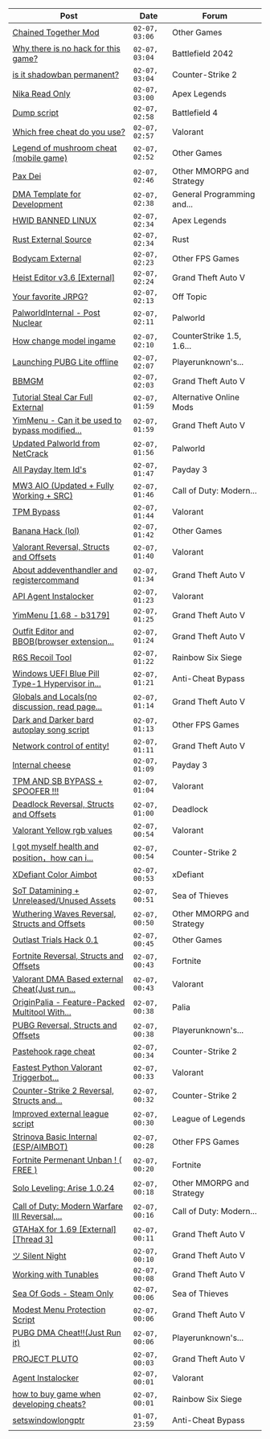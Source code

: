 |Post|Date|Forum|
|----|----|-----|
|[Chained Together Mod](https://www.unknowncheats.me/forum/other-games/643624-chained-mod.html)|`02-07, 03:06`|Other Games|
|[Why there is no hack for this game?](https://www.unknowncheats.me/forum/battlefield-2042-a/597118-hack-game.html)|`02-07, 03:04`|Battlefield 2042|
|[is it shadowban permanent?](https://www.unknowncheats.me/forum/counter-strike-2-a/645401-shadowban-permanent.html)|`02-07, 03:04`|Counter-Strike 2|
|[Nika Read Only](https://www.unknowncheats.me/forum/apex-legends/640853-nika-read.html)|`02-07, 03:00`|Apex Legends|
|[Dump script](https://www.unknowncheats.me/forum/battlefield-4-a/644168-dump-script.html)|`02-07, 02:58`|Battlefield 4|
|[Which free cheat do you use?](https://www.unknowncheats.me/forum/valorant/644508-free-cheat.html)|`02-07, 02:57`|Valorant|
|[Legend of mushroom cheat (mobile game)](https://www.unknowncheats.me/forum/other-games/640024-legend-mushroom-cheat-mobile-game.html)|`02-07, 02:52`|Other Games|
|[Pax Dei](https://www.unknowncheats.me/forum/other-mmorpg-and-strategy/642787-pax-dei.html)|`02-07, 02:46`|Other MMORPG and Strategy|
|[DMA Template for Development](https://www.unknowncheats.me/forum/general-programming-and-reversing/642258-dma-template-development.html)|`02-07, 02:38`|General Programming and...|
|[HWID BANNED LINUX](https://www.unknowncheats.me/forum/apex-legends/644651-hwid-banned-linux.html)|`02-07, 02:34`|Apex Legends|
|[Rust External Source](https://www.unknowncheats.me/forum/rust/631374-rust-external-source.html)|`02-07, 02:34`|Rust|
|[Bodycam External](https://www.unknowncheats.me/forum/other-fps-games/641507-bodycam-external.html)|`02-07, 02:23`|Other FPS Games|
|[Heist Editor v3.6 \[External\]](https://www.unknowncheats.me/forum/grand-theft-auto-v/451205-heist-editor-v3-6-external.html)|`02-07, 02:24`|Grand Theft Auto V|
|[Your favorite JRPG?](https://www.unknowncheats.me/forum/off-topic/644610-favorite-jrpg.html)|`02-07, 02:13`|Off Topic|
|[PalworldInternal - Post Nuclear](https://www.unknowncheats.me/forum/palworld/621709-palworldinternal-post-nuclear.html)|`02-07, 02:11`|Palworld|
|[How change model ingame](https://www.unknowncheats.me/forum/counterstrike-1-5-1-6-and-mods/645397-change-model-ingame.html)|`02-07, 02:10`|CounterStrike 1.5, 1.6...|
|[Launching PUBG Lite offline](https://www.unknowncheats.me/forum/playerunknown-s-battlegrounds/635781-launching-pubg-lite-offline.html)|`02-07, 02:07`|Playerunknown's...|
|[BBMGM](https://www.unknowncheats.me/forum/grand-theft-auto-v/619035-bbmgm.html)|`02-07, 02:03`|Grand Theft Auto V|
|[Tutorial Steal Car Full External](https://www.unknowncheats.me/forum/alternative-online-mods/645040-tutorial-steal-car-external.html)|`02-07, 01:59`|Alternative Online Mods|
|[YimMenu - Can it be used to bypass modified...](https://www.unknowncheats.me/forum/grand-theft-auto-v/645396-yimmenu-bypass-modified-dlc-checker-gta-online.html)|`02-07, 01:59`|Grand Theft Auto V|
|[Updated Palworld from NetCrack](https://www.unknowncheats.me/forum/palworld/645341-updated-palworld-netcrack.html)|`02-07, 01:56`|Palworld|
|[All Payday Item Id's](https://www.unknowncheats.me/forum/payday-3-a/645392-payday-item-ids.html)|`02-07, 01:47`|Payday 3|
|[MW3 AIO (Updated + Fully Working + SRC)](https://www.unknowncheats.me/forum/call-of-duty-modern-warfare-iii/638491-mw3-aio-updated-src.html)|`02-07, 01:46`|Call of Duty: Modern...|
|[TPM Bypass](https://www.unknowncheats.me/forum/valorant/645327-tpm-bypass.html)|`02-07, 01:44`|Valorant|
|[Banana Hack (lol)](https://www.unknowncheats.me/forum/other-games/642515-banana-hack-lol.html)|`02-07, 01:42`|Other Games|
|[Valorant Reversal, Structs and Offsets](https://www.unknowncheats.me/forum/valorant/385792-valorant-reversal-structs-offsets.html)|`02-07, 01:40`|Valorant|
|[About addeventhandler and registercommand](https://www.unknowncheats.me/forum/grand-theft-auto-v/645388-addeventhandler-registercommand.html)|`02-07, 01:34`|Grand Theft Auto V|
|[API Agent Instalocker](https://www.unknowncheats.me/forum/valorant/645382-api-agent-instalocker.html)|`02-07, 01:23`|Valorant|
|[YimMenu \[1.68 - b3179\]](https://www.unknowncheats.me/forum/grand-theft-auto-v/476972-yimmenu-1-68-b3179.html)|`02-07, 01:25`|Grand Theft Auto V|
|[Outfit Editor and BBOB(browser extension...](https://www.unknowncheats.me/forum/grand-theft-auto-v/624819-outfit-editor-bbob-browser-extension-generates-outfits-code-bincohax.html)|`02-07, 01:24`|Grand Theft Auto V|
|[R6S Recoil Tool](https://www.unknowncheats.me/forum/rainbow-six-siege/644533-r6s-recoil-tool.html)|`02-07, 01:22`|Rainbow Six Siege|
|[Windows UEFI Blue Pill Type-1 Hypervisor in...](https://www.unknowncheats.me/forum/anti-cheat-bypass/642875-windows-uefi-blue-pill-type-1-hypervisor-rust-codename-illusion.html)|`02-07, 01:21`|Anti-Cheat Bypass|
|[Globals and Locals(no discussion, read page...](https://www.unknowncheats.me/forum/grand-theft-auto-v/500059-globals-locals-discussion-read-page-1-a.html)|`02-07, 01:14`|Grand Theft Auto V|
|[Dark and Darker bard autoplay song script](https://www.unknowncheats.me/forum/other-fps-games/599397-dark-darker-bard-autoplay-song-script.html)|`02-07, 01:13`|Other FPS Games|
|[Network control of entity!](https://www.unknowncheats.me/forum/grand-theft-auto-v/645379-network-control-entity.html)|`02-07, 01:11`|Grand Theft Auto V|
|[Internal cheese](https://www.unknowncheats.me/forum/payday-3-a/611723-internal-cheese.html)|`02-07, 01:09`|Payday 3|
|[TPM AND SB BYPASS + SPOOFER !!!](https://www.unknowncheats.me/forum/valorant/623808-tpm-sb-bypass-spoofer.html)|`02-07, 01:04`|Valorant|
|[Deadlock Reversal, Structs and Offsets](https://www.unknowncheats.me/forum/deadlock/639185-deadlock-reversal-structs-offsets.html)|`02-07, 01:00`|Deadlock|
|[Valorant Yellow rgb values](https://www.unknowncheats.me/forum/valorant/645045-valorant-yellow-rgb-values.html)|`02-07, 00:54`|Valorant|
|[I got myself health and position，how can i...](https://www.unknowncheats.me/forum/counter-strike-2-a/645180-health-position.html)|`02-07, 00:54`|Counter-Strike 2|
|[XDefiant Color Aimbot](https://www.unknowncheats.me/forum/xdefiant/638577-xdefiant-color-aimbot.html)|`02-07, 00:53`|xDefiant|
|[SoT Datamining + Unreleased/Unused Assets](https://www.unknowncheats.me/forum/sea-of-thieves/624262-sot-datamining-unreleased-unused-assets.html)|`02-07, 00:51`|Sea of Thieves|
|[Wuthering Waves Reversal, Structs and Offsets](https://www.unknowncheats.me/forum/other-mmorpg-and-strategy/638643-wuthering-waves-reversal-structs-offsets.html)|`02-07, 00:50`|Other MMORPG and Strategy|
|[Outlast Trials Hack 0.1](https://www.unknowncheats.me/forum/other-games/630951-outlast-trials-hack-0-1-a.html)|`02-07, 00:45`|Other Games|
|[Fortnite Reversal, Structs and Offsets](https://www.unknowncheats.me/forum/fortnite/235061-fortnite-reversal-structs-offsets.html)|`02-07, 00:43`|Fortnite|
|[Valorant DMA Based external Cheat(Just run...](https://www.unknowncheats.me/forum/valorant/645290-valorant-dma-based-external-cheat-run.html)|`02-07, 00:43`|Valorant|
|[OriginPalia - Feature-Packed Multitool With...](https://www.unknowncheats.me/forum/palia/636934-originpalia-feature-packed-multitool-imagine.html)|`02-07, 00:38`|Palia|
|[PUBG Reversal, Structs and Offsets](https://www.unknowncheats.me/forum/playerunknown-s-battlegrounds/214976-pubg-reversal-structs-offsets.html)|`02-07, 00:38`|Playerunknown's...|
|[Pastehook rage cheat](https://www.unknowncheats.me/forum/counter-strike-2-a/645150-pastehook-rage-cheat.html)|`02-07, 00:34`|Counter-Strike 2|
|[Fastest Python Valorant Triggerbot...](https://www.unknowncheats.me/forum/valorant/641020-fastest-python-valorant-triggerbot-fr-fr-fr-addon.html)|`02-07, 00:33`|Valorant|
|[Counter-Strike 2 Reversal, Structs and...](https://www.unknowncheats.me/forum/counter-strike-2-a/576077-counter-strike-2-reversal-structs-offsets.html)|`02-07, 00:32`|Counter-Strike 2|
|[Improved external league script](https://www.unknowncheats.me/forum/league-of-legends/625738-improved-external-league-script.html)|`02-07, 00:30`|League of Legends|
|[Strinova Basic Internal (ESP/AIMBOT)](https://www.unknowncheats.me/forum/other-fps-games/643994-strinova-basic-internal-esp-aimbot.html)|`02-07, 00:28`|Other FPS Games|
|[Fortnite Permenant Unban ! ( FREE )](https://www.unknowncheats.me/forum/fortnite/598535-fortnite-permenant-unban-free.html)|`02-07, 00:20`|Fortnite|
|[Solo Leveling: Arise 1.0.24](https://www.unknowncheats.me/forum/other-mmorpg-and-strategy/632972-solo-leveling-arise-1-0-24-a.html)|`02-07, 00:18`|Other MMORPG and Strategy|
|[Call of Duty: Modern Warfare III Reversal,...](https://www.unknowncheats.me/forum/call-of-duty-modern-warfare-iii/605287-call-duty-modern-warfare-iii-reversal-structs-offsets.html)|`02-07, 00:16`|Call of Duty: Modern...|
|[GTAHaX for 1.69 \[External\] \[Thread 3\]](https://www.unknowncheats.me/forum/grand-theft-auto-v/461672-gtahax-1-69-external-thread-3-a.html)|`02-07, 00:11`|Grand Theft Auto V|
|[ツ Silent Night](https://www.unknowncheats.me/forum/grand-theft-auto-v/604599-silent-night.html)|`02-07, 00:10`|Grand Theft Auto V|
|[Working with Tunables](https://www.unknowncheats.me/forum/grand-theft-auto-v/644664-tunables.html)|`02-07, 00:08`|Grand Theft Auto V|
|[Sea Of Gods - Steam Only](https://www.unknowncheats.me/forum/sea-of-thieves/614719-sea-gods-steam.html)|`02-07, 00:06`|Sea of Thieves|
|[Modest Menu Protection Script](https://www.unknowncheats.me/forum/grand-theft-auto-v/567016-modest-menu-protection-script.html)|`02-07, 00:06`|Grand Theft Auto V|
|[PUBG DMA Cheat!!(Just Run it)](https://www.unknowncheats.me/forum/playerunknown-s-battlegrounds/644302-pubg-dma-cheat-run.html)|`02-07, 00:06`|Playerunknown's...|
|[PROJECT PLUTO](https://www.unknowncheats.me/forum/grand-theft-auto-v/645357-project-pluto.html)|`02-07, 00:03`|Grand Theft Auto V|
|[Agent Instalocker](https://www.unknowncheats.me/forum/valorant/642406-agent-instalocker.html)|`02-07, 00:01`|Valorant|
|[how to buy game when developing cheats?](https://www.unknowncheats.me/forum/rainbow-six-siege/645372-buy-game-developing-cheats.html)|`02-07, 00:01`|Rainbow Six Siege|
|[setswindowlongptr](https://www.unknowncheats.me/forum/anti-cheat-bypass/645371-setswindowlongptr.html)|`01-07, 23:59`|Anti-Cheat Bypass|
